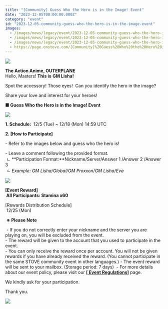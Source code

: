 ```yaml
---
title: "[Community] Guess Who the Hero is in the Image! Event"
date: "2023-12-05T00:00:00.000Z"
category: "event"
id: "2023-12-05-community-guess-who-the-hero-is-in-the-image-event"
images:
  - /images/news/legacy/event/2023-12-05-community-guess-who-the-hero-is-in-the-image-event/ea2c0df1ba7e498c8a5722b893d4f8d8.webp
  - /images/news/legacy/event/2023-12-05-community-guess-who-the-hero-is-in-the-image-event/776fc1ac6df845c293502c200a9052de.webp
  - /images/news/legacy/event/2023-12-05-community-guess-who-the-hero-is-in-the-image-event/4a4a9af2f1c44449aeb37df4d307337f.webp
  - https://page.onstove.com/[Community]%20Guess%20Who%20the%20Hero%20is%20in%20the%20Image!%20Event_fichiers/%EC%95%84%EC%97%90%EB%A5%B4_1694156343734.png
---
```


![](/images/news/legacy/event/2023-12-05-community-guess-who-the-hero-is-in-the-image-event/ea2c0df1ba7e498c8a5722b893d4f8d8.webp)

**The Action Anime, OUTERPLANE**  
Hello, Masters! **This is** **GM Lisha!**

Spot the accessory! Those eyes!  Can you identify the hero in the image?

Share your love and interest for your heroes!

**■ Guess Who the Hero is in the Image! Event**

![](/images/news/legacy/event/2023-12-05-community-guess-who-the-hero-is-in-the-image-event/776fc1ac6df845c293502c200a9052de.webp)  
  

**1\. Schedule:**  12/5 (Tue) ~ 12/18 (Mon) 14:59 UTC         
  
**2\. \[How to Participate\]** 

\- Refer to the images below and guess who the hero is!

\- Leave a comment following the provided format.  
 ㄴ **Participation Format:**Nickname/Server/Answer 1 /Answer 2 /Answer 3  
 *ㄴ Example: GM Lisha/Global/GM Proxxon/GM Lisha/Eva*

  
![](/images/news/legacy/event/2023-12-05-community-guess-who-the-hero-is-in-the-image-event/4a4a9af2f1c44449aeb37df4d307337f.webp)  
  

**\[Event Reward\]  
 All Participants: Stamina x60**

\[Rewards Distribution Schedule\]  
 12/25 (Mon)

 **※** **Please Note**

 - If you do not correctly enter your nickname and the server you are playing on, you will be excluded from the event.  
\- The reward will be given to the account that you used to participate in the event.  
\- You can only receive the reward once per account. You will not be given rewards if you have already received the reward. (You cannot participate in the same STOVE community event in other languages.) - The event reward will be sent to your mailbox. (Storage period: 7 days)  - For more details about our event policy, please visit our [**\[ Event Regulations\]**](https://www.smilegatemegaport.com/terms/index?gameType=MOBILE&termsType=8&langCode=ko) page.

We kindly ask for your participation.

Thank you.

![](https://page.onstove.com/[Community]%20Guess%20Who%20the%20Hero%20is%20in%20the%20Image!%20Event_fichiers/%EC%95%84%EC%97%90%EB%A5%B4_1694156343734.png)
